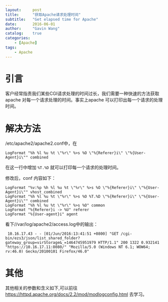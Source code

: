 ```yaml
---
layout:     post
title:      "获取Apache请求处理时间"
subtitle:   "Get elapsed time for Apache"
date:       2016-06-01
author:     "Gavin Wang"
catalog:    true
categories:
    - [Apache]
tags:
    - Apache
---
```


# 引言

客户经常指责我们某些CGI请求处理的时间过长，我们需要一种快速的方法获取apache 对每一个请求处理的时间。事实上apache 可以打印出每一个请求的处理时间。

# 解决方法

/etc/apache2/apache2.conf中，在

```LogFormat "%h %l %u %t \"%r\" %>s %O \"%{Referer}i\" \"%{User-Agent}i\"" combined ```

在这一行中增加 ``` %T.%D ``` 就可以打印每一个请求的处理时间。

修改后，conf 内容如下：

```shell
LogFormat "%v:%p %h %l %u %t \"%r\" %>s %O \"%{Referer}i\" \"%{User-Agent}i\"" vhost_combined
LogFormat "%h %l %u %t \"%r\" %>s %O %T.%D \"%{Referer}i\" \"%{User-Agent}i\"" combined
LogFormat "%h %l %u %t \"%r\" %>s %O" common
LogFormat "%{Referer}i -> %U" referer
LogFormat "%{User-agent}i" agent
```

看下//var/log/apache2/access.log中的输出：

```shell
 10.16.17.43 - - [01/Jun/2016:13:41:51 +0800] "GET /cgi-bin/ezs3/json/list_shared_folder?gateway_group=virStorage&_=1464745951979 HTTP/1.1" 200 1322 0.932141 "https://10.16.17.11:8080/" "Mozilla/5.0 (Windows NT 6.1; WOW64; rv:46.0) Gecko/20100101 Firefox/46.0"
```

# 其他

其他相关的参数和含义如下,可以前往 https://httpd.apache.org/docs/2.2/mod/modlogconfig.html 去学习。

